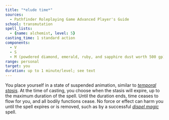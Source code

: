 ```yaml
---
title: "*elude time*"
sources:
  - Pathfinder Roleplaying Game Advanced Player's Guide
school: transmutation
spell_lists:
  - {name: alchemist, level: 5}
casting_time: 1 standard action
components:
  - V
  - S
  - M (powdered diamond, emerald, ruby, and sapphire dust worth 500 gp)
range: personal
target: you
duration: up to 1 minute/level; see text
---
```


You place yourself in a state of suspended animation, similar to [*temporal stasis*](/spells/temporal-stasis/). At the time of casting, you choose when the stasis will expire, up to the maximum duration of the spell. Until the duration ends, time ceases to flow for you, and all bodily functions cease. No force or effect can harm you until the spell expires or is removed, such as by a successful [*dispel magic*](/spells/dispel-magic/) spell.

